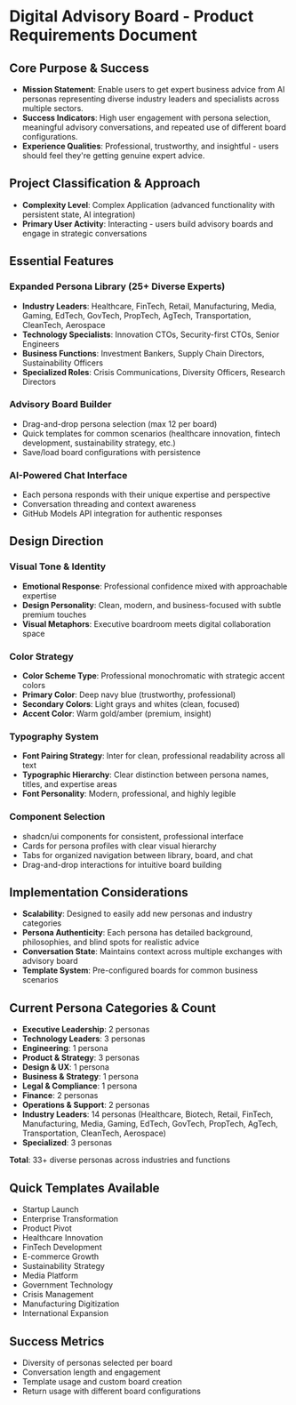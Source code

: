 # Digital Advisory Board - Product Requirements Document

## Core Purpose & Success
- **Mission Statement**: Enable users to get expert business advice from AI personas representing diverse industry leaders and specialists across multiple sectors.
- **Success Indicators**: High user engagement with persona selection, meaningful advisory conversations, and repeated use of different board configurations.
- **Experience Qualities**: Professional, trustworthy, and insightful - users should feel they're getting genuine expert advice.

## Project Classification & Approach
- **Complexity Level**: Complex Application (advanced functionality with persistent state, AI integration)
- **Primary User Activity**: Interacting - users build advisory boards and engage in strategic conversations

## Essential Features

### Expanded Persona Library (25+ Diverse Experts)
- **Industry Leaders**: Healthcare, FinTech, Retail, Manufacturing, Media, Gaming, EdTech, GovTech, PropTech, AgTech, Transportation, CleanTech, Aerospace
- **Technology Specialists**: Innovation CTOs, Security-first CTOs, Senior Engineers
- **Business Functions**: Investment Bankers, Supply Chain Directors, Sustainability Officers
- **Specialized Roles**: Crisis Communications, Diversity Officers, Research Directors

### Advisory Board Builder
- Drag-and-drop persona selection (max 12 per board)
- Quick templates for common scenarios (healthcare innovation, fintech development, sustainability strategy, etc.)
- Save/load board configurations with persistence

### AI-Powered Chat Interface
- Each persona responds with their unique expertise and perspective
- Conversation threading and context awareness
- GitHub Models API integration for authentic responses

## Design Direction

### Visual Tone & Identity
- **Emotional Response**: Professional confidence mixed with approachable expertise
- **Design Personality**: Clean, modern, and business-focused with subtle premium touches
- **Visual Metaphors**: Executive boardroom meets digital collaboration space

### Color Strategy
- **Color Scheme Type**: Professional monochromatic with strategic accent colors
- **Primary Color**: Deep navy blue (trustworthy, professional)
- **Secondary Colors**: Light grays and whites (clean, focused)
- **Accent Color**: Warm gold/amber (premium, insight)

### Typography System
- **Font Pairing Strategy**: Inter for clean, professional readability across all text
- **Typographic Hierarchy**: Clear distinction between persona names, titles, and expertise areas
- **Font Personality**: Modern, professional, and highly legible

### Component Selection
- shadcn/ui components for consistent, professional interface
- Cards for persona profiles with clear visual hierarchy
- Tabs for organized navigation between library, board, and chat
- Drag-and-drop interactions for intuitive board building

## Implementation Considerations
- **Scalability**: Designed to easily add new personas and industry categories
- **Persona Authenticity**: Each persona has detailed background, philosophies, and blind spots for realistic advice
- **Conversation State**: Maintains context across multiple exchanges with advisory board
- **Template System**: Pre-configured boards for common business scenarios

## Current Persona Categories & Count
- **Executive Leadership**: 2 personas
- **Technology Leaders**: 3 personas  
- **Engineering**: 1 persona
- **Product & Strategy**: 3 personas
- **Design & UX**: 1 persona
- **Business & Strategy**: 1 persona
- **Legal & Compliance**: 1 persona
- **Finance**: 2 personas
- **Operations & Support**: 2 personas
- **Industry Leaders**: 14 personas (Healthcare, Biotech, Retail, FinTech, Manufacturing, Media, Gaming, EdTech, GovTech, PropTech, AgTech, Transportation, CleanTech, Aerospace)
- **Specialized**: 3 personas

**Total**: 33+ diverse personas across industries and functions

## Quick Templates Available
- Startup Launch
- Enterprise Transformation  
- Product Pivot
- Healthcare Innovation
- FinTech Development
- E-commerce Growth
- Sustainability Strategy
- Media Platform
- Government Technology
- Crisis Management
- Manufacturing Digitization
- International Expansion

## Success Metrics
- Diversity of personas selected per board
- Conversation length and engagement
- Template usage and custom board creation
- Return usage with different board configurations